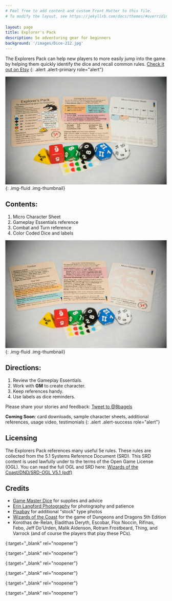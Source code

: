 ```yaml
---
# Feel free to add content and custom Front Matter to this file.
# To modify the layout, see https://jekyllrb.com/docs/themes/#overriding-theme-defaults

layout: page
title: Explorer's Pack
description: 5e adventuring gear for beginners
background: '/images/Dice-212.jpg'
---
```


The Explorers Pack can help new players to more easily jump into the game by helping them quickly identify the dice and recall common rules. [Check it out on Etsy][etsyLink]
{: .alert .alert-primary role="alert"}

![Pack card fronts](/images/Dice-208.jpg){: .img-fluid .img-thumbnail}

## Contents:
1. Micro Character Sheet
2. Gameplay Essentials reference
3. Combat and Turn reference
4. Color Coded Dice and labels

![Pack card backs](/images/Dice-209.jpg){: .img-fluid .img-thumbnail}
 
## Directions:
1. Review the Gameplay Essentials.
2. Work with **GM** to create character.
3. Keep references handy.
4. Use labels as dice reminders.

Please share your stories and feedback: <a href="https://twitter.com/intent/tweet?screen_name=8bagels&ref_src=twsrc%5Etfw" class="twitter-mention-button" data-show-count="false">Tweet to @8bagels</a><script async src="https://platform.twitter.com/widgets.js" charset="utf-8"></script>

**Coming Soon**: card downloads, sample character sheets, additional references, usage video, testimonials
{: .alert .alert-success role="alert"}

## Licensing

The Explorers Pack references many useful 5e rules. These rules are collected from the 5.1 Systems Reference Document (SRD). This SRD content is used lawfully under to the terms of the Open Game License (OGL). You can read the full OGL and SRD here: [Wizards of the Coast/DND/SRD-OGL V5.1 (pdf)][srdogl]

## Credits

- [Game Master Dice][gmdice] for supplies and advice
- [Erin Langford Photography][elphoto] for photography and patience
- [Pixabay][pixabay] for additional "stock" type photos
- [Wizards of the Coast][wotc] for the game of Dungeons and Dragons 5th Edition
- Korothas de-Relan, Eladithas Deryth, Escobar, Flox Noccin, Rifinas, Febo, Jeff Do'Urden, Malik Aidenson, Rotram Frostbeard, Thing, and Varrock (and of course the players that play these PCs). 



[etsyLink]: https://etsy.me/2WJz4aR 
{:target="_blank" rel="noopener"}

[srdogl]: http://media.wizards.com/2016/downloads/DND/SRD-OGL_V5.1.pdf
{:target="_blank" rel="noopener"}

[gmdice]: https://www.gmdice.com
{:target="_blank" rel="noopener"}

[elphoto]: http://www.erinlangford.com
{:target="_blank" rel="noopener"}

[pixabay]: https://pixabay.com
{:target="_blank" rel="noopener"}

[wotc]: https://dnd.wizards.com
{:target="_blank" rel="noopener"}
